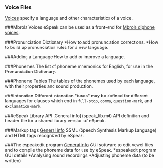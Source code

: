 ### Voice Files

[Voices](https://github.com/espeak-ng/espeak-ng/blob/master/docs/voices.md) specify a language and other characteristics of a voice. 

###Mbrola Voices
eSpeak can be used as a front-end for [Mbrola diphone voices](https://github.com/espeak-ng/espeak-ng/blob/master/docs/mbrola.md). 

###Pronunciation Dictionary
*How to add pronunciation corrections. 
*How to build up pronunciation rules for a new language. 

###Adding a Language
How to add or improve a language. 

###Phonemes
The list of phoneme mnemonics for English, for use in the Pronunciation Dictionary. 

###Phoneme Tables
The tables of the phonemes used by each language, with their properties and sound production. 

###Intonation
Different intonation "tunes" may be defined for different languages for clauses which end in `full-stop`, `comma`, `question-mark`, and `exclamation-mark`. 

###eSpeak Library API
[General info] (speak_lib.md)
API definition and header file for a shared library version of eSpeak. 

###Markup tags
[General info](ssml.md)
SSML (Speech Synthesis Markup Language) and HTML tags recognized by eSpeak. 

###The espeakedit program
[General info](editor.md)
GUI software to edit vowel files and to compile the phoneme data for use by eSpeak.
*espeakedit program GUI details 
*Analysing sound recordings 
*Adjusting phoneme data (to be written) 
